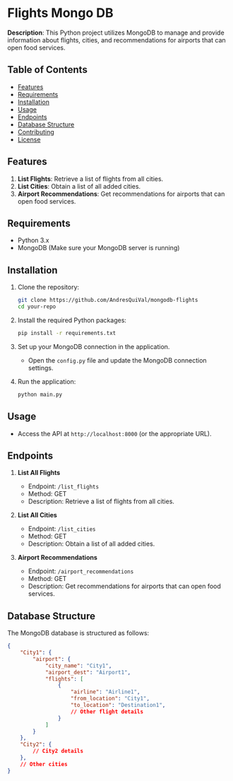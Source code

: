 # Flights Mongo DB

**Description**: This Python project utilizes MongoDB to manage and provide information about flights, cities, and recommendations for airports that can open food services.

## Table of Contents

- [Features](#features)
- [Requirements](#requirements)
- [Installation](#installation)
- [Usage](#usage)
- [Endpoints](#endpoints)
- [Database Structure](#database-structure)
- [Contributing](#contributing)
- [License](#license)

## Features

1. **List Flights**: Retrieve a list of flights from all cities.
2. **List Cities**: Obtain a list of all added cities.
3. **Airport Recommendations**: Get recommendations for airports that can open food services.

## Requirements

- Python 3.x
- MongoDB (Make sure your MongoDB server is running)

## Installation

1. Clone the repository:

    ```bash
    git clone https://github.com/AndresQuiVal/mongodb-flights
    cd your-repo
    ```

2. Install the required Python packages:

    ```bash
    pip install -r requirements.txt
    ```

3. Set up your MongoDB connection in the application.

    - Open the `config.py` file and update the MongoDB connection settings.

4. Run the application:

    ```bash
    python main.py
    ```

## Usage

- Access the API at `http://localhost:8000` (or the appropriate URL).

## Endpoints

1. **List All Flights**
   - Endpoint: `/list_flights`
   - Method: GET
   - Description: Retrieve a list of flights from all cities.

2. **List All Cities**
   - Endpoint: `/list_cities`
   - Method: GET
   - Description: Obtain a list of all added cities.

3. **Airport Recommendations**
   - Endpoint: `/airport_recommendations`
   - Method: GET
   - Description: Get recommendations for airports that can open food services.

## Database Structure

The MongoDB database is structured as follows:

```json
{
    "City1": {
        "airport": {
            "city_name": "City1",
            "airport_dest": "Airport1",
            "flights": [
                {
                    "airline": "Airline1",
                    "from_location": "City1",
                    "to_location": "Destination1",
                    // Other flight details
                }
            ]
        }
    },
    "City2": {
        // City2 details
    },
    // Other cities
}
